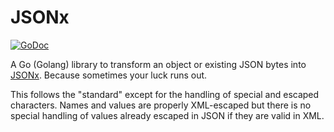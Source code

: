 JSONx
========

[![GoDoc](https://godoc.org/github.com/jefferai/jsonx?status.svg)](https://godoc.org/github.com/jefferai/jsonx)

A Go (Golang) library to transform an object or existing JSON bytes into
[JSONx](https://www.ibm.com/support/knowledgecenter/SS9H2Y_7.5.0/com.ibm.dp.doc/json_jsonxconversionrules.html).
Because sometimes your luck runs out.

This follows the "standard" except for the handling of special and escaped
characters. Names and values are properly XML-escaped but there is no special
handling of values already escaped in JSON if they are valid in XML.
